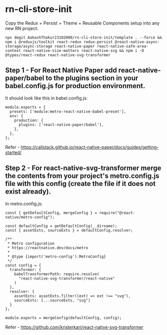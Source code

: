# rn-cli-store-init

Copy the Redux + Persist + Theme + Reusable Components setup into any new RN project:

```
npx degit AakashThakur23102000/rn-cli-store-init/template . --force && npm i @reduxjs/toolkit react-redux redux-persist @react-native-async-storage/async-storage react-native-paper react-native-safe-area-context react-native-size-matters react-native-svg && npm i -D @types/react-redux react-native-svg-transformer
```

## Step 1 - For React Native Paper add react-native-paper/babel to the plugins section in your babel.config.js for production environment. 
It should look like this in babel.config.js:
```
module.exports = {
  presets: ['module:metro-react-native-babel-preset'],
  env: {
    production: {
      plugins: ['react-native-paper/babel'],
    },
  },
};
```
Refer - https://callstack.github.io/react-native-paper/docs/guides/getting-started/

## Step 2 - For react-native-svg-transformer merge the contents from your project's metro.config.js file with this config (create the file if it does not exist already).
In metro.config.js: 
```
const { getDefaultConfig, mergeConfig } = require("@react-native/metro-config");

const defaultConfig = getDefaultConfig(__dirname);
const { assetExts, sourceExts } = defaultConfig.resolver;

/**
 * Metro configuration
 * https://reactnative.dev/docs/metro
 *
 * @type {import('metro-config').MetroConfig}
 */
const config = {
  transformer: {
    babelTransformerPath: require.resolve(
      "react-native-svg-transformer/react-native"
    )
  },
  resolver: {
    assetExts: assetExts.filter((ext) => ext !== "svg"),
    sourceExts: [...sourceExts, "svg"]
  }
};

module.exports = mergeConfig(defaultConfig, config);
```
Refer - https://github.com/kristerkari/react-native-svg-transformer